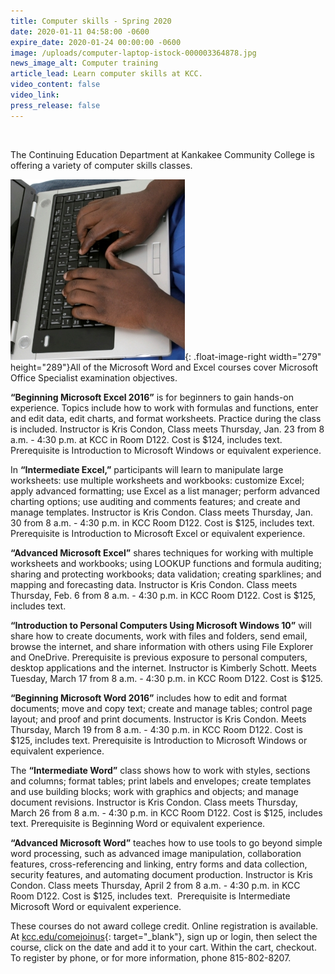 ```yaml
---
title: Computer skills - Spring 2020
date: 2020-01-11 04:58:00 -0600
expire_date: 2020-01-24 00:00:00 -0600
image: /uploads/computer-laptop-istock-000003364878.jpg
news_image_alt: Computer training
article_lead: Learn computer skills at KCC.
video_content: false
video_link:
press_release: false
---
```


&nbsp;

The Continuing Education Department at Kankakee Community College is offering a variety of computer skills classes.

![](/uploads/computer-laptop-istock-000003364878-2.jpg){: .float-image-right width="279" height="289"}All of the Microsoft Word and Excel courses cover Microsoft Office Specialist examination objectives.

**“Beginning Microsoft Excel 2016”** is for beginners to gain hands-on experience. Topics include how to work with formulas and functions, enter and edit data, edit charts, and format worksheets. Practice during the class is included. Instructor is Kris Condon, Class meets Thursday, Jan. 23 from 8 a.m. - 4:30 p.m. at KCC in Room D122. Cost is $124, includes text. Prerequisite is Introduction to Microsoft Windows or equivalent experience.

In **“Intermediate Excel,”** participants will learn to manipulate large worksheets: use multiple worksheets and workbooks: customize Excel; apply advanced formatting; use Excel as a list manager; perform advanced charting options; use auditing and comments features; and create and manage templates. Instructor is Kris Condon. Class meets Thursday, Jan. 30 from 8 a.m. - 4:30 p.m. in KCC Room D122. Cost is $125, includes text. Prerequisite is Introduction to Microsoft Excel or equivalent experience.

**“Advanced Microsoft Excel”** shares techniques for working with multiple worksheets and workbooks; using LOOKUP functions and formula auditing; sharing and protecting workbooks; data validation; creating sparklines; and mapping and forecasting data. Instructor is Kris Condon. Class meets Thursday, Feb. 6 from 8 a.m. - 4:30 p.m. in KCC Room D122. Cost is $125, includes text.

**“Introduction to Personal Computers Using Microsoft Windows 10”** will share how to create documents, work with files and folders, send email, browse the internet, and share information with others using File Explorer and OneDrive. Prerequisite is previous exposure to personal computers, desktop applications and the internet. Instructor is Kimberly Schott. Meets Tuesday, March 17 from 8 a.m. - 4:30 p.m. in KCC Room D122. Cost is $125.

**“Beginning Microsoft Word 2016”** includes how to edit and format documents; move and copy text; create and manage tables; control page layout; and proof and print documents. Instructor is Kris Condon. Meets Thursday, March 19 from 8 a.m. - 4:30 p.m. in KCC Room D122. Cost is $125, includes text. Prerequisite is Introduction to Microsoft Windows or equivalent experience.

The **“Intermediate Word”** class shows how to work with styles, sections and columns; format tables; print labels and envelopes; create templates and use building blocks; work with graphics and objects; and manage document revisions. Instructor is Kris Condon. Class meets Thursday, March 26 from 8 a.m. - 4:30 p.m. in KCC Room D122. Cost is $125, includes text. Prerequisite is Beginning Word or equivalent experience.

**“Advanced Microsoft Word”** teaches how to use tools to go beyond simple word processing, such as advanced image manipulation, collaboration features, cross-referencing and linking, entry forms and data collection, security features, and automating document production. Instructor is Kris Condon. Class meets Thursday, April 2 from 8 a.m. - 4:30 p.m. in KCC Room D122. Cost is $125, includes text. &nbsp;Prerequisite is Intermediate Microsoft Word or equivalent experience.

These courses do not award college credit. Online registration is available. At [kcc.edu/comejoinus](http://www.kcc.edu/comejoinus){: target="_blank"}, sign up or login, then select the course, click on the date and add it to your cart. Within the cart, checkout. To register by phone, or for more information, phone 815-802-8207.